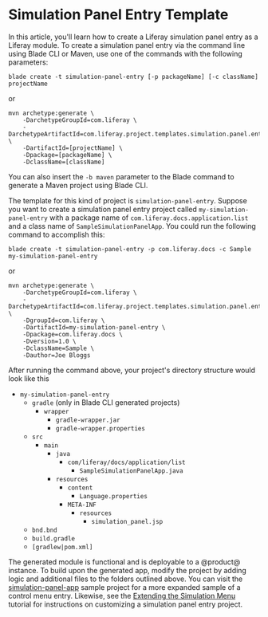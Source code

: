 # Simulation Panel Entry Template [](id=simulation-panel-entry-template)

In this article, you'll learn how to create a Liferay simulation panel entry as
a Liferay module. To create a simulation panel entry via the command line using
Blade CLI or Maven, use one of the commands with the following parameters:

    blade create -t simulation-panel-entry [-p packageName] [-c className] projectName

or

    mvn archetype:generate \
        -DarchetypeGroupId=com.liferay \
        -DarchetypeArtifactId=com.liferay.project.templates.simulation.panel.entry \
        -DartifactId=[projectName] \
        -Dpackage=[packageName] \
        -DclassName=[className]

You can also insert the `-b maven` parameter to the Blade command to generate a
Maven project using Blade CLI.

The template for this kind of project is `simulation-panel-entry`. Suppose you
want to create a simulation panel entry project called
`my-simulation-panel-entry` with a package name of
`com.liferay.docs.application.list` and a class name of
`SampleSimulationPanelApp`. You could run the following command to accomplish
this:

    blade create -t simulation-panel-entry -p com.liferay.docs -c Sample my-simulation-panel-entry

or

    mvn archetype:generate \
        -DarchetypeGroupId=com.liferay \
        -DarchetypeArtifactId=com.liferay.project.templates.simulation.panel.entry \
        -DgroupId=com.liferay \
        -DartifactId=my-simulation-panel-entry \
        -Dpackage=com.liferay.docs \
        -Dversion=1.0 \
        -DclassName=Sample \
        -Dauthor=Joe Bloggs

After running the command above, your project's directory structure would look
like this

- `my-simulation-panel-entry`
    - `gradle` (only in Blade CLI generated projects)
        - `wrapper`
            - `gradle-wrapper.jar`
            - `gradle-wrapper.properties`
    - `src`
        - `main`
            - `java`
                - `com/liferay/docs/application/list`
                    - `SampleSimulationPanelApp.java`
            - `resources`
                - `content`
                    - `Language.properties`
                - `META-INF`
                    - `resources`
                        - `simulation_panel.jsp`
    - `bnd.bnd`
    - `build.gradle`
    - `[gradlew|pom.xml]`

The generated module is functional and is deployable to a @product@ instance. To
build upon the generated app, modify the project by adding logic and additional
files to the folders outlined above. You can visit the
[simulation-panel-app](https://github.com/liferay/liferay-blade-samples/tree/master/gradle/apps/simulation-panel-app)
sample project for a more expanded sample of a control menu entry. Likewise, see
the
[Extending the Simulation Menu](/develop/tutorials/-/knowledge_base/7-0/extending-the-simulation-menu)
tutorial for instructions on customizing a simulation panel entry project.
